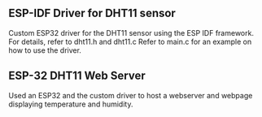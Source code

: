 ## ESP-IDF Driver for DHT11 sensor
Custom ESP32 driver for the DHT11 sensor using the ESP IDF framework. For details, refer to dht11.h and dht11.c
Refer to main.c for an example on how to use the driver.

## ESP-32 DHT11 Web Server
Used an ESP32 and the custom driver to host a webserver and webpage displaying temperature and humidity.

